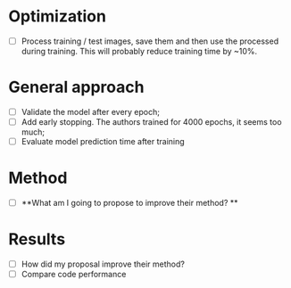 # Optimization
- [ ] Process training / test images, save them and then use the processed during training. This will probably reduce training time by ~10%.

# General approach
- [ ] Validate the model after every epoch;
- [ ] Add early stopping. The authors trained for 4000 epochs, it seems too much;
- [ ] Evaluate model prediction time after training

# Method

- [ ] **What am I going to propose to improve their method? **

# Results

- [ ] How did my proposal improve their method?
- [ ] Compare code performance